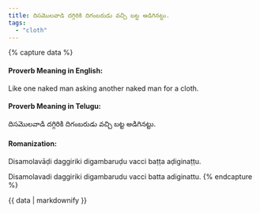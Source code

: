 ```yaml
---
title: దిసమొలవాడి దగ్గిరికి దిగంబరుడు వచ్చి బట్ట అడిగినట్టు.
tags:
  - "cloth"
---
```


{% capture data %}
#### Proverb Meaning in English:
Like one naked man asking another naked man for a cloth.

#### Proverb Meaning in Telugu:
దిసమొలవాడి దగ్గిరికి దిగంబరుడు వచ్చి బట్ట అడిగినట్టు.

#### Romanization:
Disamolavāḍi daggiriki digambaruḍu vacci baṭṭa aḍiginaṭṭu.

Disamolavadi daggiriki digambarudu vacci batta adiginattu.
{% endcapture %}

{{ data | markdownify }}

